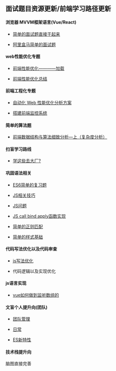 ## 面试题目资源更新/前端学习路径更新


#### 浏览器 MVVM框架语言(Vue/React)

* [简单的面试题直接干起来](https://damnn.io)

* [阿里盒马简单的面试题](https://juejin.im/post/5e9d2052e51d4546e5571a86)

#### web性能优化专题 

* [前端性能优化————加载](https://juejin.im/post/5d00820b5188255ee806a1c7)

* [前端性能优化总结](https://segmentfault.com/a/1190000018263418)

#### 前端工程化专题

* [自动化 Web 性能优化分析方案](https://juejin.im/post/5d6de51de51d45620771f12c)

* [搭建前端监控系统](https://segmentfault.com/a/1190000019762077)

#### 简单的算法题

* [前端数据结构与算法细致分析—上（复杂度分析）](https://segmentfault.com/a/1190000021026249)

#### 扫盲学习路线

* [学这些去大厂?](https://segmentfault.com/a/1190000002606145)

#### 巩固语法相关

* [ES6简单的复习题](https://www.jianshu.com/p/220a54f7adce)

* [JS相关技巧](https://juejin.im/post/5cef46226fb9a07eaf2b7516)

* [JS问题](https://segmentfault.com/a/1190000019750731)

* [JS call bind apply函数实现](https://juejin.im/post/5e97132df265da47cd35760c)

* [简单的正则匹配](https://segmentfault.com/a/1190000015489423)

 * [简单的样式基础](https://segmentfault.com/a/1190000008705541)
 
 #### 代码写法优化以及代码审查
 
 * [js写法优化](https://juejin.im/post/5e9298cfe51d4546f27ff345)
 
 * 代码逻辑以及实现优化
 
 #### js语言实现
 
* [vue如何做到监听数组的](https://segmentfault.com/a/1190000022381071)

#### 文盲个人提升向(团队)

* [团队管理](https://juejin.im/post/5ea231ac6fb9a03c576ccb17)

* [日常](https://juejin.im/post/5ea39c93f265da47e84e8c8a)

* [ES新特性](https://juejin.im/post/5ea7d10ff265da7bfa190262)

#### 技术栈提升向

脑图直接完善
